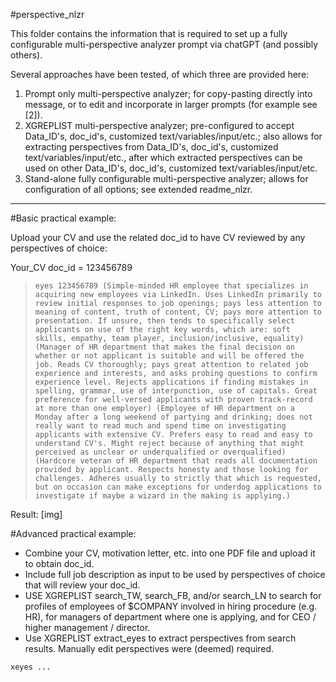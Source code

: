 #perspective_nlzr 

This folder contains the information that is required to set up a fully configurable multi-perspective analyzer prompt via chatGPT (and possibly others).

Several approaches have been tested, of which three are provided here:  

1. Prompt only multi-perspective analyzer; for copy-pasting directly into message, or to edit and incorporate in larger prompts (for example see [2]).  
2. XGREPLIST multi-perspective analyzer; pre-configured to accept Data_ID's, doc_id's, customized text/variables/input/etc.; also allows for extracting perspectives from Data_ID's, doc_id's, customized text/variables/input/etc., after which extracted perspectives can be used on other Data_ID's, doc_id's, customized text/variables/input/etc.  
3. Stand-alone fully configurable multi-perspective analyzer; allows for configuration of all options; see extended readme_nlzr.  
  
____


#Basic practical example:

Upload your CV and use the related doc_id to have CV reviewed by any perspectives of choice:

Your_CV doc_id = 123456789

>`eyes 123456789 (Simple-minded HR employee that specializes in acquiring new employees via LinkedIn. Uses LinkedIn primarily to review initial responses to job openings; pays less attention to meaning of content, truth of content, CV; pays more attention to presentation. If unsure, then tends to specifically select applicants on use of the right key words, which are: soft skills, empathy, team player, inclusion/inclusive, equality) (Manager of HR department that makes the final decision on whether or not applicant is suitable and will be offered the job. Reads CV thoroughly; pays great attention to related job experience and interests, and asks probing questions to confirm experience level. Rejects applications if finding mistakes in spelling, grammar, use of interpunction, use of capitals. Great preference for well-versed applicants with proven track-record at more than one employer) (Employee of HR department on a Monday after a long weekend of partying and drinking; does not really want to read much and spend time on investigating applicants with extensive CV. Prefers easy to read and easy to understand CV's. Might reject because of anything that might perceived as unclear or underqualified or overqualified) (Hardcore veteran of HR department that reads all documentation provided by applicant. Respects honesty and those looking for challenges. Adheres usually to strictly that which is requested, but on occasion can make exceptions for underdog applications to investigate if maybe a wizard in the making is applying.)`

Result: [img]



#Advanced practical example:

- Combine your CV, motivation letter, etc. into one PDF file and upload it to obtain doc_id.  
- Include full job description as input to be used by perspectives of choice that will review your doc_id.  
- USE XGREPLIST search_TW, search_FB, and/or search_LN to search for profiles of employees of $COMPANY involved in hiring procedure (e.g. HR), for managers of department where one is applying, and for CEO / higher management / director.  
- Use XGREPLIST extract_eyes to extract perspectives from search results. Manually edit perspectives were (deemed) required.  

`xeyes ...`

